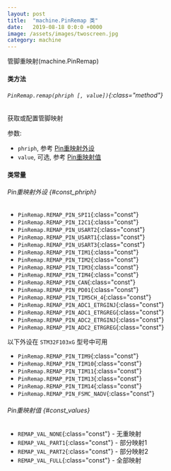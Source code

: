 ```yaml
---
layout: post
title:  "machine.PinRemap 类"
date:   2019-08-18 0:0:0 +0000
image: /assets/images/twoscreen.jpg
category: machine
---
```


管脚重映射(machine.PinRemap)


#### 类方法

###### `PinRemap.remap(phriph [, value])`{:class="method"}

获取或配置管脚映射

参数:
- `phriph`, 参考 [Pin重映射外设](#const_phriph)
- `value`, 可选, 参考 [Pin重映射值](#const_values)

#### 类常量

###### Pin重映射外设 {#const_phriph}
- `PinRemap.REMAP_PIN_SPI1`{:class="const"}
- `PinRemap.REMAP_PIN_I2C1`{:class="const"}
- `PinRemap.REMAP_PIN_USART2`{:class="const"}
- `PinRemap.REMAP_PIN_USART1`{:class="const"}
- `PinRemap.REMAP_PIN_USART3`{:class="const"}
- `PinRemap.REMAP_PIN_TIM1`{:class="const"}
- `PinRemap.REMAP_PIN_TIM2`{:class="const"}
- `PinRemap.REMAP_PIN_TIM3`{:class="const"}
- `PinRemap.REMAP_PIN_TIM4`{:class="const"}
- `PinRemap.REMAP_PIN_CAN`{:class="const"}
- `PinRemap.REMAP_PIN_PD01`{:class="const"}
- `PinRemap.REMAP_PIN_TIM5CH_4`{:class="const"}
- `PinRemap.REMAP_PIN_ADC1_ETRGINJ`{:class="const"}
- `PinRemap.REMAP_PIN_ADC1_ETRGREG`{:class="const"}
- `PinRemap.REMAP_PIN_ADC2_ETRGINJ`{:class="const"}
- `PinRemap.REMAP_PIN_ADC2_ETRGREG`{:class="const"}

以下外设在 `STM32F103xG` 型号中可用
- `PinRemap.REMAP_PIN_TIM9`{:class="const"}
- `PinRemap.REMAP_PIN_TIM10`{:class="const"}
- `PinRemap.REMAP_PIN_TIM11`{:class="const"}
- `PinRemap.REMAP_PIN_TIM13`{:class="const"}
- `PinRemap.REMAP_PIN_TIM14`{:class="const"}
- `PinRemap.REMAP_PIN_FSMC_NADV`{:class="const"}

###### Pin重映射值 {#const_values}
- `REMAP_VAL_NONE`{:class="const"} - 无重映射
- `REMAP_VAL_PART1`{:class="const"} - 部分映射1
- `REMAP_VAL_PART2`{:class="const"} - 部分映射2
- `REMAP_VAL_FULL`{:class="const"} - 全部映射